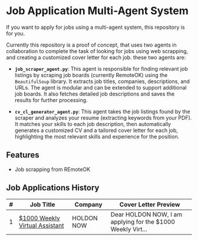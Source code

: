 
# Job Application Multi-Agent System

If you want to apply for jobs using a multi-agent system, this repository is for you. 

Currently this repository is a proof of concept, that uses two agents in collaboration to complete the task of looking for jobs using web scrapping, and creating a customized cover letter for each job. these two agents are:


- **`job_scraper_agent.py`**: This agent is responsible for finding relevant job listings by scraping job boards (currently RemoteOK) using the `BeautifulSoup` library. It extracts job titles, companies, descriptions, and URLs. The agent is modular and can be extended to support additional job boards. It also fetches detailed job descriptions and saves the results for further processing.

- **`cv_cl_generator_agent.py`**: This agent takes the job listings found by the scraper and analyzes your resume (extracting keywords from your PDF). It matches your skills to each job description, then automatically generates a customized CV and a tailored cover letter for each job, highlighting the most relevant skills and experience for the position.

## Features

- Job scrapping from REmoteOK

## Job Applications History
<!-- AUTO-UPDATE:START -->

| # | Job Title | Company | Cover Letter Preview |
|---|-----------|---------|-----------------------|
| 1 | [$1000 Weekly Virtual Assistant](https://remoteok.com/remote-jobs/remote-1000-weekly-virtual-assistant-holdon-now-1093611) | HOLDON NOW | Dear HOLDON NOW,  I am applying for the $1000 Weekly Virt... |

<!-- AUTO-UPDATE:END -->

